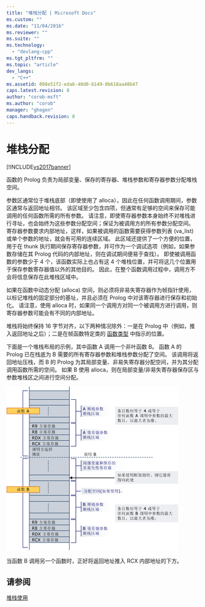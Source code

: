```yaml
---
title: "堆栈分配 | Microsoft Docs"
ms.custom: ""
ms.date: "11/04/2016"
ms.reviewer: ""
ms.suite: ""
ms.technology: 
  - "devlang-cpp"
ms.tgt_pltfrm: ""
ms.topic: "article"
dev_langs: 
  - "C++"
ms.assetid: 098e51f2-eda6-40d0-b149-0b618aa48b47
caps.latest.revision: 8
author: "corob-msft"
ms.author: "corob"
manager: "ghogen"
caps.handback.revision: 8
---
```

# 堆栈分配
[!INCLUDE[vs2017banner](../assembler/inline/includes/vs2017banner.md)]

函数的 Prolog 负责为局部变量、保存的寄存器、堆栈参数和寄存器参数分配堆栈空间。  
  
 参数区通常位于堆栈底部（即使使用了 alloca），因此在任何函数调用期间，参数区通常与返回地址相邻。  该区域至少包含四项，但通常有足够的空间来保存可能调用的任何函数所需的所有参数。  请注意，即使寄存器参数本身始终不对堆栈进行寻址，也会始终为这些参数分配空间；保证为被调用方的所有参数分配空间。  寄存器参数要求内部地址，这样，如果被调用的函数需要获得参数列表 \(va\_list\) 或单个参数的地址，就会有可用的连续区域。  此区域还提供了一个方便的位置，用于在 thunk 执行期间保存寄存器参数，并可作为一个调试选项（例如，如果参数存储在其 Prolog 代码的内部地址，则在调试期间便易于查找）。  即使被调用函数的参数少于 4 个，该函数实际上也占有这 4 个堆栈位置，并可将这几个位置用于保存参数寄存器值以外的其他目的。  因此，在整个函数调用过程中，调用方不会将信息保存在此堆栈区域中。  
  
 如果在函数中动态分配 \(alloca\) 空间，则必须将非易失寄存器作为帧指针使用，以标记堆栈的固定部分的基址，并且必须在 Prolog 中对该寄存器进行保存和初始化。  请注意，使用 alloca 时，如果同一个调用方对同一个被调用方进行调用，则寄存器参数可能会有不同的内部地址。  
  
 堆栈将始终保持 16 字节对齐，以下两种情况除外：一是在 Prolog 中（例如，推入返回地址之后）；二是在帧函数特定类的 [函数类型](../build/function-types.md) 中指示的位置。  
  
 下面是一个堆栈布局的示例，其中函数 A 调用一个非叶函数 B。  函数 A 的 Prolog 已在栈底为 B 需要的所有寄存器参数和堆栈参数分配了空间。  该调用将返回地址压栈，而 B 的 Prolog 为其局部变量、非易失寄存器分配空间，并为其分配调用函数所需的空间。  如果 B 使用 alloca，则在局部变量\/非易失寄存器保存区与参数堆栈区之间进行空间分配。  
  
 ![AMD 转换示例](../build/media/vcamd_conv_ex_5.png "vcAmd\_conv\_ex\_5")  
  
 当函数 B 调用另一个函数时，正好将返回地址推入 RCX 内部地址的下方。  
  
## 请参阅  
 [堆栈使用](../build/stack-usage.md)